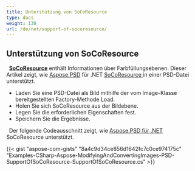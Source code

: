 ```yaml
---
title: Unterstützung von SoCoResource
type: docs
weight: 130
url: /de/net/support-of-socoresource/
---
```


## **Unterstützung von SoCoResource**
` `[**SoCoResource**](https://reference.aspose.com/net/psd/aspose.psd.fileformats.psd.layers.layerresources/socoresource) enthält Informationen über Farbfüllungsebenen. Dieser Artikel zeigt, wie [Aspose.PSD](https://products.aspose.com/psd) für .NET [SoCoResource ](https://reference.aspose.com/net/psd/aspose.psd.fileformats.psd.layers.layerresources/socoresource)in einer PSD-Datei unterstützt.

- Laden Sie eine PSD-Datei als Bild mithilfe der vom Image-Klasse bereitgestellten Factory-Methode Load.
- Holen Sie sich SoCoResource aus der Bildebene.
- Legen Sie die erforderlichen Eigenschaften fest.
- Speichern Sie die Ergebnisse.

` `Der folgende Codeausschnitt zeigt, wie [Aspose.PSD für .NET](https://products.aspose.com/psd/net) SoCoResource unterstützt.

{{< gist "aspose-com-gists" "8a4c9d34ce856d1642fc7c0ce974175c" "Examples-CSharp-Aspose-ModifyingAndConvertingImages-PSD-SupportOfSoCoResource-SupportOfSoCoResource.cs" >}}

